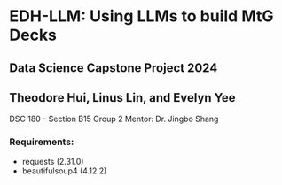 # EDH-LLM: Using LLMs to build MtG Decks
## Data Science Capstone Project 2024
## Theodore Hui, Linus Lin, and Evelyn Yee
DSC 180 - Section B15 Group 2
Mentor: Dr. Jingbo Shang

### Requirements:
- requests (2.31.0)
- beautifulsoup4 (4.12.2)